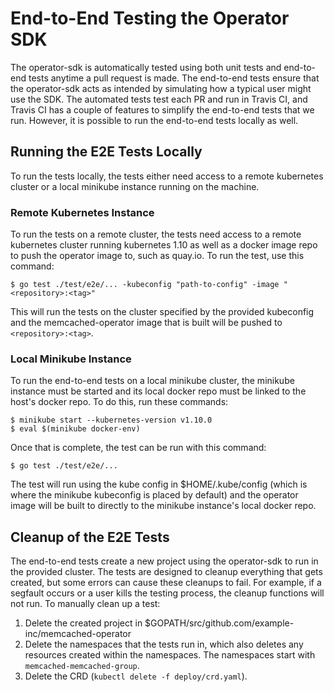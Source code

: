 # End-to-End Testing the Operator SDK
The operator-sdk is automatically tested using both unit tests and end-to-end tests anytime
a pull request is made. The end-to-end tests ensure that the operator-sdk acts as intended by
simulating how a typical user might use the SDK. The automated tests test each PR and run in
Travis CI, and Travis CI has a couple of features to simplify the end-to-end tests that we run.
However, it is possible to run the end-to-end tests locally as well.

## Running the E2E Tests Locally
To run the tests locally, the tests either need access to a remote kubernetes cluster or a
local minikube instance running on the machine.

### Remote Kubernetes Instance
To run the tests on a remote cluster, the tests need access to a remote kubernetes cluster
running kubernetes 1.10 as well as a docker image repo to push the operator image to,
such as quay.io. To run the test, use this command:
```
$ go test ./test/e2e/... -kubeconfig "path-to-config" -image "<repository>:<tag>"
```

This will run the tests on the cluster specified by the provided kubeconfig and the
memcached-operator image that is built will be pushed to `<repository>:<tag>`.

### Local Minikube Instance
To run the end-to-end tests on a local minikube cluster, the minikube instance must be
started and its local docker repo must be linked to the host's docker repo. To do this,
run these commands:
```
$ minikube start --kubernetes-version v1.10.0
$ eval $(minikube docker-env)
```

Once that is complete, the test can be run with this command:
```
$ go test ./test/e2e/...
```

The test will run using the kube config in $HOME/.kube/config (which is where the minikube
kubeconfig is placed by default) and the operator image will be built to directly to the
minikube instance's local docker repo.

## Cleanup of the E2E Tests
The end-to-end tests create a new project using the operator-sdk to run in the provided
cluster. The tests are designed to cleanup everything that gets created, but some errors
can cause these cleanups to fail. For example, if a segfault occurs or a user kills the
testing process, the cleanup functions will not run. To manually clean up a test:
1. Delete the created project in $GOPATH/src/github.com/example-inc/memcached-operator
2. Delete the namespaces that the tests run in, which also deletes any resources created
within the namespaces. The namespaces start with `memcached-memcached-group`.
3. Delete the CRD (`kubectl delete -f deploy/crd.yaml`).
